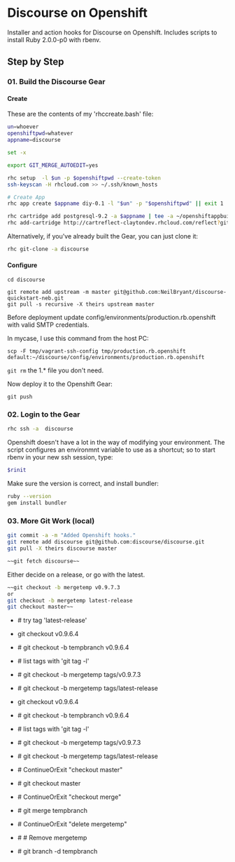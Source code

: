 # Discourse on Openshift

Installer and action hooks for Discourse on Openshift. Includes scripts to install Ruby 2.0.0-p0 with rbenv.

## Step by Step

### 01. Build the Discourse Gear

#### Create

These are the contents of my 'rhccreate.bash' file:

```bash
un=whoever
openshiftpwd=whatever
appname=discourse

set -x

export GIT_MERGE_AUTOEDIT=yes

rhc setup  -l $un -p $openshiftpwd --create-token
ssh-keyscan -H rhcloud.com >> ~/.ssh/known_hosts

# Create App
rhc app create $appname diy-0.1 -l "$un" -p "$openshiftpwd" || exit 1 | tee ~/openshiftappbuild.txt

rhc cartridge add postgresql-9.2 -a $appname | tee -a ~/openshiftappbuild.txt
rhc add-cartridge http://cartreflect-claytondev.rhcloud.com/reflect?github=smarterclayton/openshift-redis-cart -a $appname | tee -a ~/openshiftappbuild.txt
```

Alternatively, if you've already built the Gear, you can just clone it:

```bash
rhc git-clone -a discourse
```

#### Configure

```
cd discourse

git remote add upstream -m master git@github.com:NeilBryant/discourse-quickstart-neb.git
git pull -s recursive -X theirs upstream master

```

Before deployment update config/environments/production.rb.openshift with valid SMTP credentials.

In mycase, I use this command from the host PC:

```
scp -F tmp/vagrant-ssh-config tmp/production.rb.openshift  default:~/discourse/config/environments/production.rb.openshift

```

`git rm` the 1.* file you don't need.

Now deploy it to the Openshift Gear:

```
git push
```

### 02. Login to the Gear

```bash
rhc ssh -a  discourse
```

Openshift doesn't have a lot in the way of modifying your environment. The script configures an environmnt variable to use as a shortcut; so to start rbenv in your new ssh session, type:

```bash
$rinit
```

Make sure the version is correct, and install bundler:

```bash
ruby --version
gem install bundler
```

### 03. More Git Work (local)
```bash
git commit -a -m "Added Openshift hooks."
git remote add discourse git@github.com:discourse/discourse.git
git pull -X theirs discourse master

~~git fetch discourse~~

```

Either decide on a release, or go with the latest.

```bash
~~git checkout -b mergetemp v0.9.7.3
or
git checkout -b mergetemp latest-release
git checkout master~~

```

- \# try tag 'latest-release'
- git checkout v0.9.6.4
- \# git checkout -b tempbranch v0.9.6.4
- \# list tags with 'git tag -l'
- \# git checkout -b mergetemp tags/v0.9.7.3
- \# git checkout -b mergetemp tags/latest-release
- git checkout v0.9.6.4
- \# git checkout -b tempbranch v0.9.6.4
- \# list tags with 'git tag -l'
- \# git checkout -b mergetemp tags/v0.9.7.3
- \# git checkout -b mergetemp tags/latest-release

- \# ContinueOrExit "checkout master"
- \# git checkout master
- \# ContinueOrExit "checkout merge"
- \# git merge tempbranch

- \# ContinueOrExit "delete mergetemp"
- \# \# Remove mergetemp
- \# git branch -d tempbranch